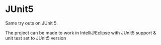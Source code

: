 # JUnit5
Same try outs on JUnit 5.  

The project can be made to work in IntelliJ/Eclipse with JUnit5 support & unit test set to JUnit5 version

